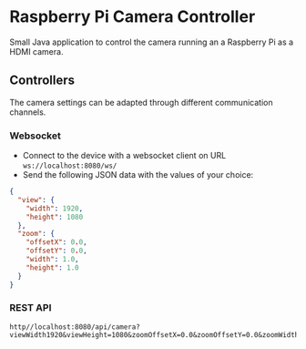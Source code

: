 # Raspberry Pi Camera Controller

Small Java application to control the camera running an a Raspberry Pi as a HDMI camera.

## Controllers

The camera settings can be adapted through different communication channels.

### Websocket

* Connect to the device with a websocket client on URL `ws://localhost:8080/ws/`
* Send the following JSON data with the values of your choice:

```json
{
  "view": {
    "width": 1920,
    "height": 1080
  },
  "zoom": {
    "offsetX": 0.0,
    "offsetY": 0.0,
    "width": 1.0,
    "height": 1.0
  }
}
```

### REST API

```text
http//localhost:8080/api/camera?viewWidth1920&viewHeight=1080&zoomOffsetX=0.0&zoomOffsetY=0.0&zoomWidth=1.0&zoomHeight=1.0
```
